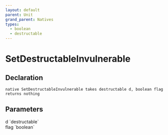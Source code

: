 ```yaml
---
layout: default
parent: Unit
grand_parent: Natives
types:
  - boolean
  - destructable
---
```


# SetDestructableInvulnerable

## Declaration

```
native SetDestructableInvulnerable takes destructable d, boolean flag returns nothing
```

## Parameters
<dl>
  <dt>d `destructable`</dt>
  <dd></dd>

  <dt>flag `boolean`</dt>
  <dd></dd>
</dl>